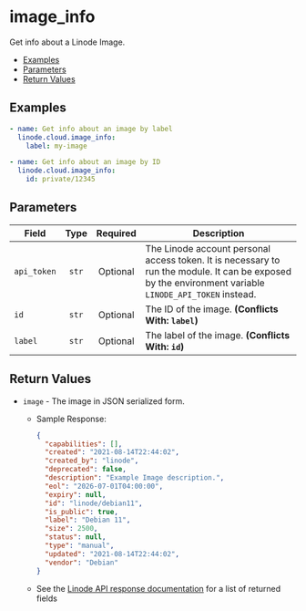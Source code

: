 # image_info

Get info about a Linode Image.

- [Examples](#examples)
- [Parameters](#parameters)
- [Return Values](#return-values)

## Examples

```yaml
- name: Get info about an image by label
  linode.cloud.image_info:
    label: my-image
```

```yaml
- name: Get info about an image by ID
  linode.cloud.image_info:
    id: private/12345
```


## Parameters

| Field     | Type | Required | Description                                                                  |
|-----------|------|----------|------------------------------------------------------------------------------|
| `api_token` | <center>`str`</center> | <center>Optional</center> | The Linode account personal access token. It is necessary to run the module. It can be exposed by the environment variable `LINODE_API_TOKEN` instead.   |
| `id` | <center>`str`</center> | <center>Optional</center> | The ID of the image.  **(Conflicts With: `label`)** |
| `label` | <center>`str`</center> | <center>Optional</center> | The label of the image.  **(Conflicts With: `id`)** |

## Return Values

- `image` - The image in JSON serialized form.

    - Sample Response:
        ```json
        {
          "capabilities": [],
          "created": "2021-08-14T22:44:02",
          "created_by": "linode",
          "deprecated": false,
          "description": "Example Image description.",
          "eol": "2026-07-01T04:00:00",
          "expiry": null,
          "id": "linode/debian11",
          "is_public": true,
          "label": "Debian 11",
          "size": 2500,
          "status": null,
          "type": "manual",
          "updated": "2021-08-14T22:44:02",
          "vendor": "Debian"
        }
        ```
    - See the [Linode API response documentation](https://www.linode.com/docs/api/images/#image-view__responses) for a list of returned fields


